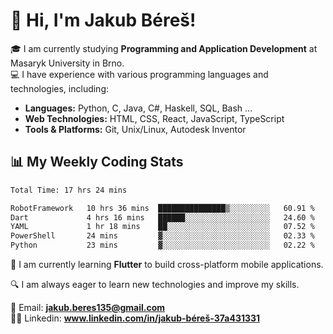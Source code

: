 # 👋 Hi, I'm Jakub Béreš!

🎓 I am currently studying **Programming and Application Development** at Masaryk University in Brno.  
💻 I have experience with various programming languages and technologies, including:  
   - **Languages:** Python, C, Java, C#, Haskell, SQL, Bash ...  
   - **Web Technologies:** HTML, CSS, React, JavaScript, TypeScript  
   - **Tools & Platforms:** Git, Unix/Linux, Autodesk Inventor

## 📊 My Weekly Coding Stats
<!--START_SECTION:waka-->

```txt
Total Time: 17 hrs 24 mins

RobotFramework   10 hrs 36 mins  ███████████████▒░░░░░░░░░   60.91 %
Dart             4 hrs 16 mins   ██████░░░░░░░░░░░░░░░░░░░   24.60 %
YAML             1 hr 18 mins    ██░░░░░░░░░░░░░░░░░░░░░░░   07.52 %
PowerShell       24 mins         ▓░░░░░░░░░░░░░░░░░░░░░░░░   02.33 %
Python           23 mins         ▓░░░░░░░░░░░░░░░░░░░░░░░░   02.22 %
```

<!--END_SECTION:waka-->

🚀 I am currently learning **Flutter** to build cross-platform mobile applications.  

🔍 I am always eager to learn new technologies and improve my skills.  

📩 Email:        **jakub.beres135@gmail.com**  
🧑‍💻 Linkedin:     **www.linkedin.com/in/jakub-béreš-37a431331**


